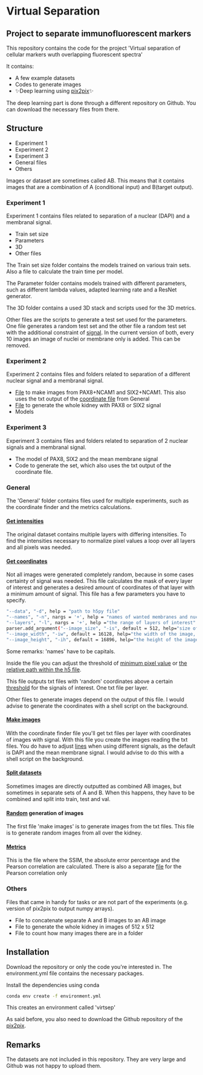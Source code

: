# Virtual Separation 
## Project to separate immunofluorescent markers 


This repository contains the code for the project 'Virtual separation of cellular markers wuth overlapping fluorescent spectra'

It contains:
- A few example datasets
- Codes to generate images
- ✨Deep learning using [pix2pix](https://github.com/junyanz/pytorch-CycleGAN-and-pix2pix)✨

The deep learning part is done through a different repository on Github. You can download the necessary files from there. 

## Structure

- Experiment 1
- Experiment 2
- Experiment 3
- General files 
- Others

Images or dataset are sometimes called AB. This means that it contains images that are a combination of A (conditional input) and B(target output). 

### Experiment 1
Experiment 1 contains files related to separation of a nuclear (DAPI) and a membranal signal. 

- Train set size
- Parameters
- 3D
- Other files 

The Train set size folder contains the models trained on various train sets. Also a file to calculate the train time per model. 

The Parameter folder contains models trained with different parameters, such as different lambda values, adapted learning rate and a ResNet generator. 

The 3D folder contains a used 3D stack and scripts used for the 3D metrics.

Other files are the scripts to generate a test set used for the parameters. One file generates a random test set and the other file a random test set with the additional constraint of [signal](https://github.com/sinievanderben/virtualseparation/blob/main/Experiment1/generate_testset_with_signal_constraint.py#L59). In the current version of both, every 10 images an image of nuclei or membrane only is added. This can be removed. 

### Experiment 2
Experiment 2 contains files and folders related to separation of a different nuclear signal and a membranal signal. 

- [File](https://github.com/sinievanderben/virtualseparation/blob/main/Experiment2/make_images_sixpax.py) to make images from PAX8+NCAM1 and SIX2+NCAM1. This also uses the txt output of the [coordinate file](https://github.com/sinievanderben/virtualseparation/blob/main/General/coordinate_finder_multiplemasks.py) from General
- [File](https://github.com/sinievanderben/virtualseparation/blob/main/Experiment2/whole_kidney_paxncam.py) to generate the whole kidney with PAX8 or SIX2 signal
- Models 

### Experiment 3
Experiment 3 contains files and folders related to separation of 2 nuclear signals and a membranal signal. 

- The model of PAX8, SIX2 and the mean membrane signal
- Code to generate the set, which also uses the txt output of the coordinate file. 

### General 
The 'General' folder contains files used for multiple experiments, such as the coordinate finder and the metrics calculations.

#### [Get intensities](https://github.com/sinievanderben/virtualseparation/blob/main/General/intensity_all_8_channels.py)
The original dataset contains multiple layers with differing intensities. To find the intensities necessary to normalize pixel values a loop over all layers and all pixels was needed. 

#### [Get coordinates](https://github.com/sinievanderben/virtualseparation/blob/main/General/coordinate_finder_multiplemasks.py)
Not all images were generated completely random, because in some cases certainty of signal was needed. This file calculates the mask of every layer of interest and generates a desired amount of coordinates of that layer with a minimum amount of signal. This file has a few parameters you have to specify. 

```sh
"--data", "-d", help = "path to h5py file"
"--names", "-n", nargs = '+', help = "names of wanted membranes and nuclei", type = str
"--layers", "-l", nargs = '+', help ="the range of layers of interest"
parser.add_argument("--image_size", "-is", default = 512, help="size of the image, square")
"--image_width", "-iw", default = 16128, help="the width of the image, default is 16128"
"--image_height", "-ih", default = 16896, help="the height of the image, default is 16896"
```

Some remarks: 'names' have to be capitals. 

Inside the file you can adjust the threshold of [minimum pixel value](https://github.com/sinievanderben/virtualseparation/blob/main/General/coordinate_finder_multiplemasks.py#L79)  or [the relative path within the h5 file](https://github.com/sinievanderben/virtualseparation/blob/main/General/coordinate_finder_multiplemasks.py#L176).

This file outputs txt files with 'random' coordinates above a certain [threshold](https://github.com/sinievanderben/virtualseparation/blob/main/General/coordinate_finder_multiplemasks.py#L176) for the signals of interest. One txt file per layer.  

Other files to generate images depend on the output of this file. I would advise to generate the coordinates with a shell script on the background. 

#### [Make images](https://github.com/sinievanderben/virtualseparation/blob/main/General/make_images.py)
With the coordinate finder file you'll get txt files per layer with coordinates of images with signal. With this file you create the images reading the txt files. You do have to adjust [lines](https://github.com/sinievanderben/virtualseparation/blob/main/General/make_images.py#L46) when using different signals, as the default is DAPI and the mean membrane signal. I would advise to do this with a shell script on the background. 

#### [Split datasets](https://github.com/sinievanderben/virtualseparation/blob/main/General/split_datasets_general.py)
Sometimes images are directly outputted as combined AB images, but sometimes in separate sets of A and B. When this happens, they have to be combined and split into train, test and val. 

#### [Random](https://github.com/sinievanderben/virtualseparation/blob/main/General/random_image_generation.py) generation of images 
The first file 'make images' is to generate images from the txt files. This file is to generate random images from all over the kidney. 

#### [Metrics](https://github.com/sinievanderben/virtualseparation/blob/main/General/metrics.py)
This is the file where the SSIM, the absolute error percentage and the Pearson correlation are calculated. There is also a separate [file](https://github.com/sinievanderben/VirtualSeparation-/blob/main/General/correlation_metric.py) for the Pearson correlation only

### Others
Files that came in handy for tasks or are not part of the experiments (e.g. version of pix2pix to output numpy arrays). 

- File to concatenate separate A and B images to an AB image
- File to generate the whole kidney in images of 512 x 512
- File to count how many images there are in a folder 

## Installation

Download the repository or only the code you're interested in. The environment.yml file contains the necessary packages. 

Install the dependencies using conda 

```sh
conda env create -f environment.yml
```

This creates an environment called 'virtsep'

As said before, you also need to download the Github repository of the [pix2pix](https://github.com/junyanz/pytorch-CycleGAN-and-pix2pix).

## Remarks
The datasets are not included in this repository. They are very large and Github was not happy to upload them. 


